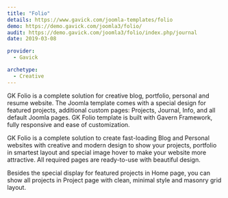 ```yaml
---
title: "Folio"
details: https://www.gavick.com/joomla-templates/folio
demo: https://demo.gavick.com/joomla3/folio/
audit: https://demo.gavick.com/joomla3/folio/index.php/journal
date: 2019-03-08

provider:
  - Gavick

archetype:
  - Creative
---
```


GK Folio is a complete solution for creative blog, portfolio, personal and resume website. The Joomla template comes with a special design for featured projects, additional custom pages: Projects, Journal, Info, and all default Joomla pages. GK Folio template is built with Gavern Framework, fully responsive and ease of customization.

GK Folio is a complete solution to create fast-loading Blog and Personal websites with creative and modern design to show your projects, portfolio in smartest layout and special image hover to make your website more attractive. All required pages are ready-to-use with beautiful design.

Besides the special display for featured projects in Home page, you can show all projects in Project page with clean, minimal style and masonry grid layout.
